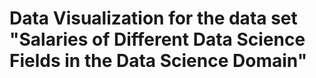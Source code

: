 # Data Visualization for the data set "Salaries of Different Data Science Fields in the Data Science Domain"
